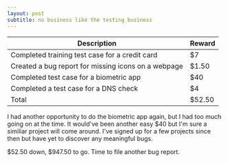 ```yaml
---
layout: post
subtitle: no business like the testing business
---
```


| Description  | Reward  |
|---|---|
| Completed training test case for a credit card  | $7  |
| Created a bug report for missing icons on a webpage | $1.50  |
| Completed test case for a biometric app  | $40  |
| Completed a test case for a DNS check | $4 |
| Total | $52.50 |

I had another opportunity to do the biometric app again, but I had too much going on at the time. It would've been another easy $40 but I'm sure a similiar project will come around. I've signed up for a few projects since then but have yet to discover any meaningful bugs.

$52.50 down, $947.50 to go. Time to file another bug report.